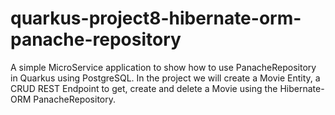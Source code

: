 # quarkus-project8-hibernate-orm-panache-repository
 A simple MicroService application to show how to use PanacheRepository in Quarkus using PostgreSQL. In the project we will create a Movie Entity, a CRUD REST Endpoint to get, create and delete a Movie using the Hibernate-ORM PanacheRepository.
